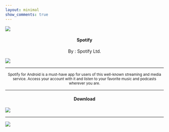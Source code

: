 ```yaml
---
layout: minimal
show_comments: true
---
```


![](https://is.gd/QnhUxL)

<h4> <p align="center"> Spotify </p> </h4>

<p align="center"> By : Spotify Ltd. </p>

![](https://img.shields.io/badge/dynamic/json?label=Version&color=success&labelColor=success&style=for-the-badge&query=%24%5B"com.spotify.music.apk"%5D&url=https%3A%2F%2Fis.gd%2F2wPvAM)

---

<p align="center"> <sub>
Spotify for Android is a must-have app for users of this well-known streaming and media service. Access your account with it and listen to your favorite music and podcasts wherever you are.
</sub> </p>

---

<h4> <p align="center"> Download </p> </h4>

[![](https://is.gd/S5CuIb)](https://is.gd/KdicvI)

---

![](https://is.gd/uVvIMS)
